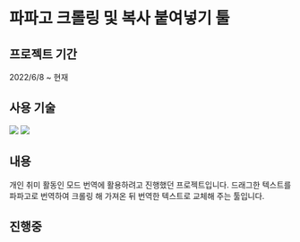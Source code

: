 # 파파고 크롤링 및 복사 붙여넣기 툴

## 프로젝트 기간
2022/6/8 ~ 현재

## 사용 기술
<img src="https://img.shields.io/badge/Python-3776AB?style=flat-square&logo=Python&logoColor=white"/>
<img src="https://img.shields.io/badge/Visual Studio Code-007ACC?style=flat-square&logo=Visual Studio Code&logoColor=white"/>

## 내용
개인 취미 활동인 모드 번역에 활용하려고 진행했던 프로젝트입니다. 드래그한 텍스트를 파파고로 번역하여 크롤링 해 가져온 뒤 번역한 텍스트로 교체해 주는 툴입니다.

## 진행중

